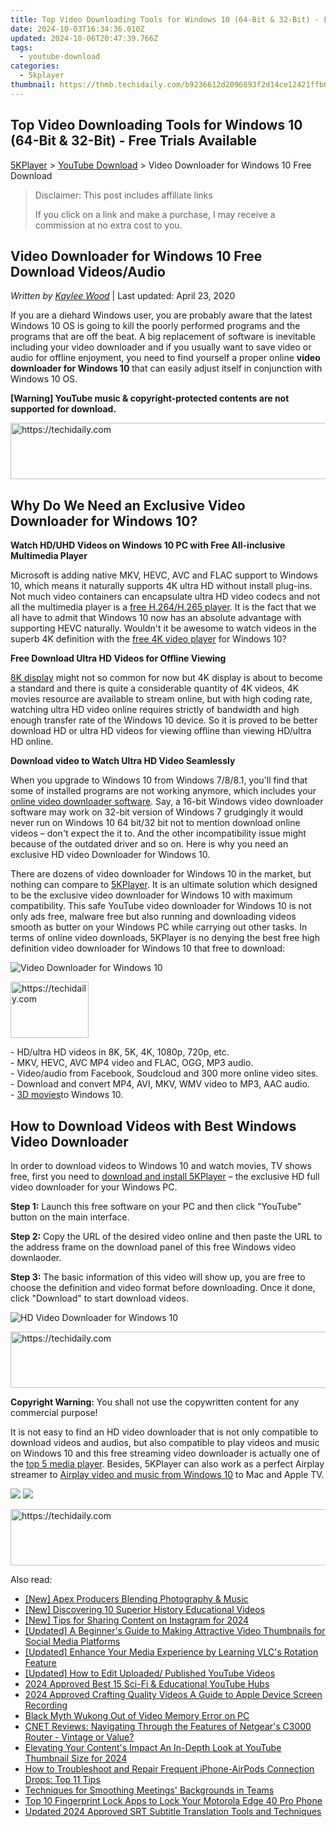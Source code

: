 ```yaml
---
title: Top Video Downloading Tools for Windows 10 (64-Bit & 32-Bit) - Free Trials Available
date: 2024-10-03T16:34:36.010Z
updated: 2024-10-06T20:47:39.766Z
tags:
  - youtube-download
categories:
  - 5kplayer
thumbnail: https://thmb.techidaily.com/b9236612d2096893f2d14ce12421ffb6e267518dd04f148a1a29c144e2d43e5b.jpg
---
```


## Top Video Downloading Tools for Windows 10 (64-Bit & 32-Bit) - Free Trials Available

[5KPlayer](https://tools.techidaily.com/5kplayer/products/) \> [YouTube Download](https://tools.techidaily.com/5kplayer/youtube-download/) \> Video Downloader for Windows 10 Free Download

>  Disclaimer: This post includes affiliate links
>
>  If you click on a link and make a purchase, I may receive a commission at no extra cost to you.
>

## Video Downloader for Windows 10 Free Download Videos/Audio

 _Written by [Kaylee Wood](https://www.quora.com/profile/Amanda-Hu-21)_ | Last updated: April 23, 2020 

If you are a diehard Windows user, you are probably aware that the latest Windows 10 OS is going to kill the poorly performed programs and the programs that are off the beat. A big replacement of software is inevitable including your video downloader and if you usually want to save video or audio for offline enjoyment, you need to find yourself a proper online **video downloader for Windows 10** that can easily adjust itself in conjunction with Windows 10 OS.

**\[Warning\] YouTube music & copyright-protected contents are not supported for download.**

<!-- affiliate ads begin -->
<a href="https://appsumo.8odi.net/c/5597632/2100529/7443" target="_top" id="2100529">
  <img src="//a.impactradius-go.com/display-ad/7443-2100529" border="0" alt="https://techidaily.com" width="728" height="90"/>
</a>
<img height="0" width="0" src="https://appsumo.8odi.net/i/5597632/2100529/7443" style="position:absolute;visibility:hidden;" border="0" />
<!-- affiliate ads end -->

## Why Do We Need an Exclusive Video Downloader for Windows 10?

**Watch HD/UHD Videos on Windows 10 PC with Free All-inclusive Multimedia Player** 

Microsoft is adding native MKV, HEVC, AVC and FLAC support to Windows 10, which means it naturally supports 4K ultra HD without install plug-ins. Not much video containers can encapsulate ultra HD video codecs and not all the multimedia player is a [free H.264/H.265 player](https://tools.techidaily.com/5kplayer/video-music-player/). It is the fact that we all have to admit that Windows 10 now has an absolute advantage with supporting HEVC naturally. Wouldn't it be awesome to watch videos in the superb 4K definition with the [free 4K video player](https://tools.techidaily.com/5kplayer/video-music-player/) for Windows 10? 

**Free Download Ultra HD Videos for Offline Viewing**

[8K display](https://tools.techidaily.com/5kplayer/video-music-player/) might not so common for now but 4K display is about to become a standard and there is quite a considerable quantity of 4K videos, 4K movies resource are available to stream online, but with high coding rate, watching ultra HD video online requires strictly of bandwidth and high enough transfer rate of the Windows 10 device. So it is proved to be better download HD or ultra HD videos for viewing offline than viewing HD/ultra HD online. 

**Download video to Watch Ultra HD Video Seamlessly** 

When you upgrade to Windows 10 from Windows 7/8/8.1, you'll find that some of installed programs are not working anymore, which includes your [online video downloader software](https://tools.techidaily.com/5kplayer/youtube-download/). Say, a 16-bit Windows video downloader software may work on 32-bit version of Windows 7 grudgingly it would never run on Windows 10 64 bit/32 bit not to mention download online videos – don't expect the it to. And the other incompatibility issue might because of the outdated driver and so on. Here is why you need an exclusive HD video Downloader for Windows 10\. 

There are dozens of video downloader for Windows 10 in the market, but nothing can compare to [5KPlayer](https://tools.techidaily.com/5kplayer/products/). It is an ultimate solution which designed to be the exclusive video downloader for Windows 10 with maximum compatibility. This safe YouTube video downloader for Windows 10 is not only ads free, malware free but also running and downloading videos smooth as butter on your Windows PC while carrying out other tasks. In terms of online video downloads, 5KPlayer is no denying the best free high definition video downloader for Windows 10 that free to download: 

![Video Downloader for Windows 10](https://www.5kplayer.com/youtube-download/img/msw-win10-hero-slider-familiar.png) 

<!-- affiliate ads begin -->
<a href="https://aligracehair.sjv.io/c/5597632/2135395/19272" target="_top" id="2135395">
  <img src="//a.impactradius-go.com/display-ad/19272-2135395" border="0" alt="https://techidaily.com" width="125" height="90"/>
</a>
<img height="0" width="0" src="https://aligracehair.sjv.io/i/5597632/2135395/19272" style="position:absolute;visibility:hidden;" border="0" />
<!-- affiliate ads end -->

\- HD/ultra HD videos in 8K, 5K, 4K, 1080p, 720p, etc.   
\- MKV, HEVC, AVC MP4 video and FLAC, OGG, MP3 audio.   
\- Video/audio from Facebook, Soudcloud and 300 more online video sites.   
\- Download and convert MP4, AVI, MKV, WMV video to MP3, AAC audio.   
\- [3D movies](https://tools.techidaily.com/5kplayer/youtube-download/)to Windows 10\. 

##  How to Download Videos with Best Windows Video Downloader

In order to download videos to Windows 10 and watch movies, TV shows free, first you need to [download and install 5KPlayer](https://tools.techidaily.com/5kplayer/products/) – the exclusive HD full video downloader for your Windows PC. 

**Step 1:** Launch this free software on your PC and then click "YouTube" button on the main interface. 

**Step 2:**  Copy the URL of the desired video online and then paste the URL to the address frame on the download panel of this free Windows video downlaoder. 

**Step 3:** The basic information of this video will show up, you are free to choose the definition and video format before downloading. Once it done, click "Download" to start download videos.

![HD Video Downloader for Windows 10](https://www.5kplayer.com/youtube-download/img/5k-badblood-ts-free-download-yxt-051901.jpg) 

<!-- affiliate ads begin -->
<a href="https://appsumo.8odi.net/c/5597632/2118311/7443" target="_top" id="2118311">
  <img src="//a.impactradius-go.com/display-ad/7443-2118311" border="0" alt="https://techidaily.com" width="728" height="90"/>
</a>
<img height="0" width="0" src="https://appsumo.8odi.net/i/5597632/2118311/7443" style="position:absolute;visibility:hidden;" border="0" />
<!-- affiliate ads end -->

**Copyright Warning:** You shall not use the copywritten content for any commercial purpose!

 It is not easy to find an HD video downloader that is not only compatible to download videos and audios, but also compatible to play videos and music on Windows 10 and this free streaming video downloader is actually one of the [top 5 media player](https://tools.techidaily.com/5kplayer/video-music-player/). Besides, 5KPlayer can also work as a perfect Airplay streamer to [Airplay video and music from Windows 10](https://tools.techidaily.com/5kplayer/airplay/) to Mac and Apple TV.

[![](https://www.5kplayer.com/youtube-download/../button/freedownwhitewin.png)](https://tools.techidaily.com/5kplayer/products/) [![](https://www.5kplayer.com/youtube-download/../button/freedownbackmac.png)](https://tools.techidaily.com/5kplayer/products/)

<!-- affiliate ads begin -->
<a href="https://appsumo.8odi.net/c/5597632/2094477/7443" target="_top" id="2094477">
  <img src="//a.impactradius-go.com/display-ad/7443-2094477" border="0" alt="https://techidaily.com" width="728" height="90"/>
</a>
<img height="0" width="0" src="https://appsumo.8odi.net/i/5597632/2094477/7443" style="position:absolute;visibility:hidden;" border="0" />
<!-- affiliate ads end -->

<ins class="adsbygoogle"
     style="display:block"
     data-ad-format="autorelaxed"
     data-ad-client="ca-pub-7571918770474297"
     data-ad-slot="1223367746"></ins>

<ins class="adsbygoogle"
     style="display:block"
     data-ad-client="ca-pub-7571918770474297"
     data-ad-slot="8358498916"
     data-ad-format="auto"
     data-full-width-responsive="true"></ins>

<span class="atpl-alsoreadstyle">Also read:</span>
<div><ul>
<li><a href="https://youtube-video-recordings.techidaily.com/new-apex-producers-blending-photography-and-music/"><u>[New] Apex Producers Blending Photography & Music</u></a></li>
<li><a href="https://youtube-video-recordings.techidaily.com/new-discovering-10-superior-history-educational-videos/"><u>[New] Discovering 10 Superior History Educational Videos</u></a></li>
<li><a href="https://instagram-clips.techidaily.com/new-tips-for-sharing-content-on-instagram-for-2024/"><u>[New] Tips for Sharing Content on Instagram for 2024</u></a></li>
<li><a href="https://youtube-video-recordings.techidaily.com/updated-a-beginners-guide-to-making-attractive-video-thumbnails-for-social-media-platforms/"><u>[Updated] A Beginner's Guide to Making Attractive Video Thumbnails for Social Media Platforms</u></a></li>
<li><a href="https://screen-activity-recording.techidaily.com/updated-enhance-your-media-experience-by-learning-vlcs-rotation-feature/"><u>[Updated] Enhance Your Media Experience by Learning VLC's Rotation Feature</u></a></li>
<li><a href="https://youtube-docs.techidaily.com/ed-how-to-edit-uploaded-published-youtube-videos/"><u>[Updated] How to Edit Uploaded/ Published YouTube Videos</u></a></li>
<li><a href="https://youtube-video-recordings.techidaily.com/2024-approved-best-15-sci-fi-and-educational-youtube-hubs/"><u>2024 Approved Best 15 Sci-Fi & Educational YouTube Hubs</u></a></li>
<li><a href="https://youtube-video-recordings.techidaily.com/2024-approved-crafting-quality-videos-a-guide-to-apple-device-screen-recording/"><u>2024 Approved Crafting Quality Videos A Guide to Apple Device Screen Recording</u></a></li>
<li><a href="https://program-issues.techidaily.com/black-myth-wukong-out-of-video-memory-error-on-pc/"><u>Black Myth Wukong Out of Video Memory Error on PC</u></a></li>
<li><a href="https://buynow-info.techidaily.com/cnet-reviews-navigating-through-the-features-of-netgears-c3000-router-vintage-or-value/"><u>CNET Reviews: Navigating Through the Features of Netgear's C3000 Router - Vintage or Value?</u></a></li>
<li><a href="https://youtube-video-recordings.techidaily.com/elevating-your-contents-impact-an-in-depth-look-at-youtube-thumbnail-size-for-2024/"><u>Elevating Your Content's Impact An In-Depth Look at YouTube Thumbnail Size for 2024</u></a></li>
<li><a href="https://fox-that.techidaily.com/how-to-troubleshoot-and-repair-frequent-iphone-airpods-connection-drops-top-11-tips/"><u>How to Troubleshoot and Repair Frequent iPhone-AirPods Connection Drops: Top 11 Tips</u></a></li>
<li><a href="https://visual-screen-recording.techidaily.com/techniques-for-smoothing-meetings-backgrounds-in-teams/"><u>Techniques for Smoothing Meetings' Backgrounds in Teams</u></a></li>
<li><a href="https://android-unlock.techidaily.com/top-10-fingerprint-lock-apps-to-lock-your-motorola-edge-40-pro-phone-by-drfone-android/"><u>Top 10 Fingerprint Lock Apps to Lock Your Motorola Edge 40 Pro Phone</u></a></li>
<li><a href="https://ai-video.techidaily.com/updated-2024-approved-srt-subtitle-translation-tools-and-techniques/"><u>Updated 2024 Approved SRT Subtitle Translation Tools and Techniques</u></a></li>
</ul></div>

